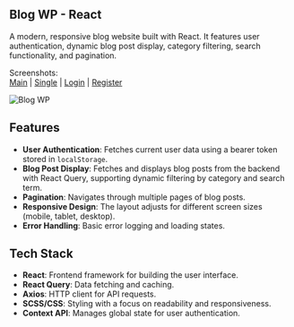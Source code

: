 ## Blog WP - React

A modern, responsive blog website built with React. It features user authentication, dynamic blog post display, category filtering, search functionality, and pagination.

Screenshots:    
[Main](https://github.com/DimaWide/03-pet-blog-react-headless-wp/tree/main/src/img/main.png) | [Single](https://github.com/DimaWide/03-pet-blog-react-headless-wp/tree/main/src/img/single.png) | [Login](https://github.com/DimaWide/03-pet-blog-react-headless-wp/tree/main/src/img/login.png) | [Register](https://github.com/DimaWide/03-pet-blog-react-headless-wp/tree/main/src/img/register.png)      

![Blog WP](https://github.com/DimaWide/03-pet-blog-react-headless-wp/blob/main/src/img/ui.gif)

## Features

- **User Authentication**: Fetches current user data using a bearer token stored in `localStorage`.
- **Blog Post Display**: Fetches and displays blog posts from the backend with React Query, supporting dynamic filtering by category and search term.
- **Pagination**: Navigates through multiple pages of blog posts.
- **Responsive Design**: The layout adjusts for different screen sizes (mobile, tablet, desktop).
- **Error Handling**: Basic error logging and loading states.

## Tech Stack

- **React**: Frontend framework for building the user interface.
- **React Query**: Data fetching and caching.
- **Axios**: HTTP client for API requests.
- **SCSS/CSS**: Styling with a focus on readability and responsiveness.
- **Context API**: Manages global state for user authentication.
